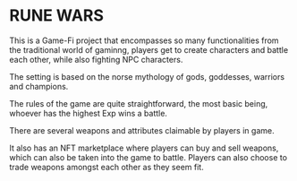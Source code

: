 # RUNE WARS

This is a Game-Fi project that encompasses so many functionalities from the traditional world of gaminng, players get to create characters and battle each other, while also fighting NPC characters.

The setting is based on the norse mythology of gods, goddesses, warriors and champions.

The rules of the game are quite straightforward, the most basic being, whoever has the highest Exp wins a battle.

There are several weapons and attributes claimable by players in game.

It also has an NFT marketplace where players  can buy and sell weapons, which can also be taken into the game to battle. Players can also choose to trade weapons amongst each other as they seem fit.

